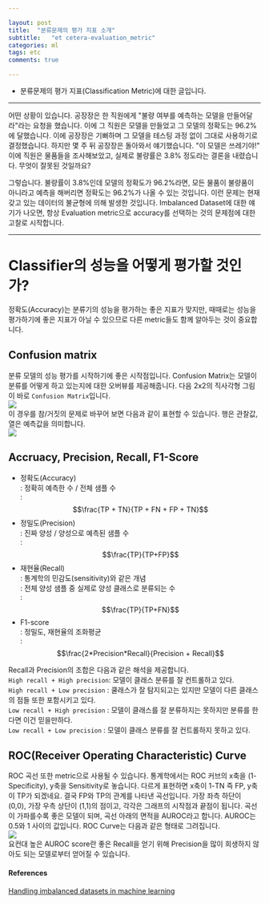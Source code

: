 ```yaml
---

layout: post
title:  "분류문제의 평가 지표 소개"
subtitle:   "et cetera-evaluation_metric"
categories: ml
tags: etc
comments: true

---
```


- 분류문제의 평가 지표(Classification Metric)에 대한 글입니다.

---  

어떤 상황이 있습니다. 공장장은 한 직원에게 "불량 여부를 예측하는 모델을 만들어달라"라는 요청을 했습니다. 
이에 그 직원은 모델을 만들었고 그 모델의 정확도는 96.2%에 달했습니다. 이에 공장장은 기뻐하며 그 모델을 테스팅 
과정 없이 그대로 사용하기로 결정했습니다. 하지만 몇 주 뒤 공장장은 돌아와서 얘기했습니다. "이 모델은 쓰레기야!" 
이에 직원은 물품들을 조사해보았고, 실제로 불량률은 3.8% 정도라는 결론을 내렸습니다. 무엇이 잘못된 것일까요?  

그렇습니다. 불량률이 3.8%인데 모델의 정확도가 96.2%라면, 모든 물품이 불량품이 아니라고 예측을 해버리면 정확도는 
96.2%가 나올 수 있는 것입니다. 이런 문제는 현재 갖고 있는 데이터의 불균형에 의해 발생한 것입니다. Imbalanced 
Dataset에 대한 얘기가 나오면, 항상 Evaluation metric으로 accuracy를 선택하는 것의 문제점에 대한 고찰로 시작합니다.  

---  

# Classifier의 성능을 어떻게 평가할 것인가?  
정확도(Accuracy)는 분류기의 성능을 평가하는 좋은 지표가 맞지만, 때때로는 성능을 평가하기에 좋은 지표가 아닐 수 있으므로 
다른 metric들도 함께 알아두는 것이 중요합니다. 

## Confusion matrix  
분류 모델의 성능 평가를 시작하기에 좋은 시작점입니다. Confusion Matrix는 모델이 분류를 어떻게 하고 있는지에 대한 
오버뷰를 제공해줍니다. 다음 2x2의 직사각형 그림이 바로 `Confusion Matrix`입니다.  
![](https://miro.medium.com/max/2104/1*Yslau43QN1pEU4jkGiq-pw.png)  
이 경우를 참/거짓의 문제로 바꾸어 보면 다음과 같이 표현할 수 있습니다. 행은 관찰값, 열은 예측값을 의미합니다.   
![](https://t1.daumcdn.net/cfile/tistory/995C7A3359E629C812)  

## Accruacy, Precision, Recall, F1-Score  

- 정확도(Accuracy)  
  : 정확히 예측한 수 / 전체 샘플 수  
  : $$\frac{TP + TN}{TP + FN + FP + TN}$$
- 정밀도(Precision)  
  : 진짜 양성 / 양성으로 예측된 샘플 수  
  : $$\frac{TP}{TP+FP}$$  
- 재현율(Recall)  
  : 통계학의 민감도(sensitivity)와 같은 개념  
  : 전체 양성 샘플 중 실제로 양성 클래스로 분류되는 수  
  : $$\frac{TP}{TP+FN}$$  
- F1-score  
  : 정밀도, 재현율의 조화평균  
  : $$\frac{2*Precision*Recall}{Precision + Recall}$$  

Recall과 Precision의 조합은 다음과 같은 해석을 제공합니다.   
`High recall + High precision`: 모델이 클래스 분류를 잘 컨트롤하고 있다.  
`High recall + Low precision` : 쿨래스가 잘 탐지되고는 있지만 모델이 다른 클래스의 점들 또한 포함시키고 있다.  
`Low recall + High precision` : 모델이 클래스를 잘 분류하지는 못하지만 분류를 한다면 이건 믿을만하다.  
`Low recall + Low precision` : 모델이 클래스 분류를 잘 컨트롤하지 못하고 있다.  

## ROC(Receiver Operating Characteristic) Curve  
ROC 곡선 또한 metric으로 사용될 수 있습니다. 통계학에서는 ROC 커브의 x축을 (1-Specificity), y축을 Sensitivity로 
놓습니다. 다르게 표현하면 x축이 1-TN 즉 FP, y축이 TP가 되겠네요. 결국 FP와 TP의 관계를 나타낸 곡선입니다. 
가장 좌측 하단이 (0,0), 가장 우측 상단이 (1,1)의 점이고, 각각은 그래프의 시작점과 끝점이 됩니다. 곡선이 가파를수록 
좋은 모델이 되며, 곡선 아래의 면적을 AUROC라고 합니다. AUROC는 0.5와 1 사이의 값입니다. ROC Curve는 다음과 같은 형태로 그려집니다.  
![](https://miro.medium.com/max/4885/1*thHBCWlaKWIkouryKBh6Wg.jpeg)  
요컨대 높은 AUROC score란 좋은 Recall을 얻기 위해 Precision을 많이 희생하지 않아도 되는 모델로부터 얻어질 수 있습니다.  




#### References  
[Handling imbalanced datasets in machine learning](https://towardsdatascience.com/handling-imbalanced-datasets-in-machine-learning-7a0e84220f28)  
